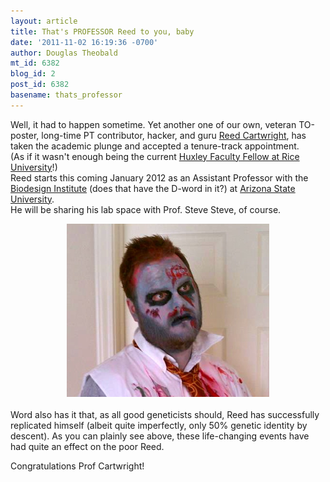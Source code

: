 ```yaml
---
layout: article
title: That's PROFESSOR Reed to you, baby
date: '2011-11-02 16:19:36 -0700'
author: Douglas Theobald
mt_id: 6382
blog_id: 2
post_id: 6382
basename: thats_professor
---
```

Well, it had to happen sometime.  Yet another one of our own, veteran TO-poster, long-time PT contributor, hacker, and guru [Reed Cartwright](http://scit.us), has taken the academic plunge and accepted a tenure-track appointment.  
(As if it wasn't enough being the current [Huxley Faculty Fellow at Rice University](http://eeb.rice.edu/faculty.html)!)  
Reed starts this coming January 2012 as an Assistant Professor with the [Biodesign Institute](http://www.biodesign.asu.edu/) (does that have the D-word in it?) at [Arizona State University](http://www.asu.edu/).  
He will be sharing his lab space with Prof. Steve Steve, of course.  

<img src="/uploads/2011/reed_zombie.png" alt="reed_zombie.png" width="324" height="277" style="text-align: center; display: block; margin: 0 auto 20px;" class="mt-image-center" />

Word also has it that, as all good geneticists should, Reed has successfully replicated himself (albeit quite imperfectly, only 50% genetic identity by descent).
As you can plainly see above, these life-changing events have had quite an effect on the poor Reed.  

Congratulations Prof Cartwright!
